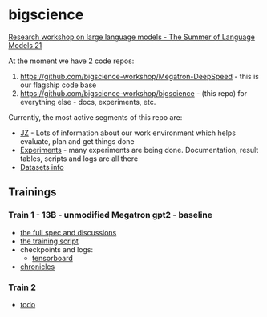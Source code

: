 # bigscience

[Research workshop on large language models - The Summer of Language Models 21](https://bigscience.huggingface.co/)

At the moment we have 2 code repos:

1. https://github.com/bigscience-workshop/Megatron-DeepSpeed - this is our flagship code base
2. https://github.com/bigscience-workshop/bigscience - (this repo) for everything else - docs, experiments, etc.

Currently, the most active segments of this repo are:

- [JZ](./jz/) - Lots of information about our work environment which helps evaluate, plan and get things done
- [Experiments](./experiments) - many experiments are being done. Documentation, result tables, scripts and logs are all there
- [Datasets info](./data/)

## Trainings

### Train 1 - 13B - unmodified Megatron gpt2 - baseline

* [the full spec and discussions](./train/tr1-13B-base)
* [the training script](./train/tr1-13B-base/tr1-13B-round1.slurm)
* checkpoints and logs:
   - [tensorboard](https://huggingface.co/bigscience/tr1-13B-tensorboard/tensorboard)
* [chronicles](./train/tr1-13B-base/chronicles.md)

### Train 2

* [todo](./train/tr2/TODO.md)
